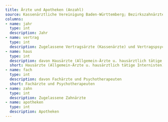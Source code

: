 ```yaml
---
title: Ärzte und Apotheken (Anzahl)
source: Kassenärztliche Vereinigung Baden-Württemberg; Bezirkszahnärztekammer Freiburg; Landesapothekerkammer Baden-Württemberg
columns:
- name: jahr
  type: int
  description: Jahr
- name: vertrag
  type: int
  description: Zugelassene Vertragsärzte (Kassenärzte) und Vertragspsychotherapeuten
- name: haus
  type: int
  description: davon Hausärzte (Allgemein-Ärzte u. hausärztlich tätige Internisten)
  short: Hausärzte (Allgemein-Ärzte u. hausärztlich tätige Internisten)
- name: fach
  type: int
  description: davon Fachärzte und Psychotherapeuten
  short: Fachärzte und Psychotherapeuten
- name: zahn
  type: int
  description: Zugelassene Zahnärzte
- name: apotheken
  type: int
  description: Apotheken
---
```

